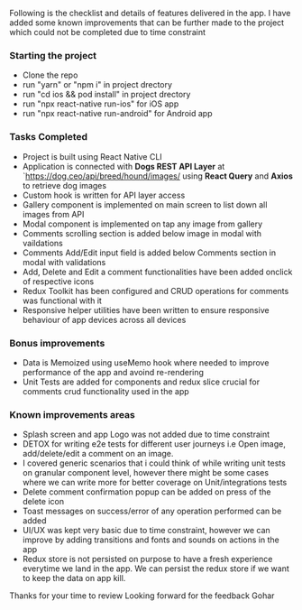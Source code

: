 Following is the checklist and details of features delivered in the app.
I have added some known improvements that can be further made to the project which could not be completed due to time constraint

### Starting the project

- Clone the repo
- run "yarn" or "npm i" in project drectory
- run "cd ios && pod install" in project drectory
- run "npx react-native run-ios" for iOS app
- run "npx react-native run-android" for Android app

### Tasks Completed

- Project is built using React Native CLI
- Application is connected with **Dogs REST API Layer** at `https://dog.ceo/api/breed/hound/images/ using **React Query** and **Axios** to retrieve dog images
- Custom hook is written for API layer access
- Gallery component is implemented on main screen to list down all images from API
- Modal component is implemented on tap any image from gallery
- Comments scrolling section is added below image in modal with vaildations
- Comments Add/Edit input field is added below Comments section in modal with validations
- Add, Delete and Edit a comment functionalities have been added onclick of respective icons
- Redux Toolkit has been configured and CRUD operations for comments was functional with it
- Responsive helper utilities have been written to ensure responsive behaviour of app devices across all devices

### Bonus improvements

- Data is Memoized using useMemo hook where needed to improve performance of the app and avoind re-rendering
- Unit Tests are added for components and redux slice crucial for comments crud functionality used in the app

### Known improvements areas

- Splash screen and app Logo was not added due to time constraint
- DETOX for writing e2e tests for different user journeys i.e Open image, add/delete/edit a comment on an image.
- I covered generic scenarios that i could think of while writing unit tests on granular component level, however there might be some cases where we can write more for better coverage on
  Unit/integrations tests
- Delete comment confirmation popup can be added on press of the delete icon
- Toast messages on success/error of any operation performed can be added
- UI/UX was kept very basic due to time constraint, however we can improve by adding transitions and fonts and sounds on actions in the app
- Redux store is not persisted on purpose to have a fresh experience everytime we land in the app.
  We can persist the redux store if we want to keep the data on app kill.

Thanks for your time to review
Looking forward for the feedback
Gohar
